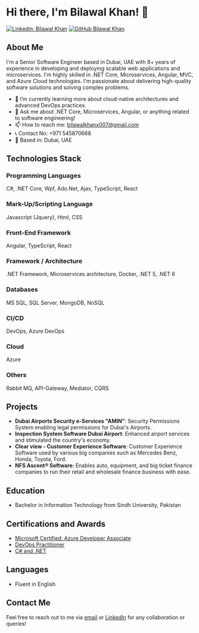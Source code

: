 # Hi there, I'm Bilawal Khan! 👋

[![Linkedin: Bilawal Khan](https://img.shields.io/badge/-Bilawal_Khan-blue?style=flat-square&logo=Linkedin&logoColor=white&link=https://www.linkedin.com/in/bilawal-khan/)](https://www.linkedin.com/in/bilawal-khan/)
[![GitHub Bilawal Khan](https://img.shields.io/github/followers/bilawalkhan?label=follow&style=social)](https://github.com/bilawalkhan)

## About Me

I'm a Senior Software Engineer based in Dubai, UAE with 8+ years of experience in developing and deploying scalable web applications and microservices. I'm highly skilled in .NET Core, Microservices, Angular, MVC, and Azure Cloud technologies. I'm passionate about delivering high-quality software solutions and solving complex problems.

- 🌱 I’m currently learning more about cloud-native architectures and advanced DevOps practices.
- 💬 Ask me about .NET Core, Microservices, Angular, or anything related to software engineering!
- 📫 How to reach me: [bilawalkhanx007@gmail.com](mailto:bilawalkhanx007@gmail.com)
- 📞 Contact No: +971 545870668
- 📍 Based in: Dubai, UAE


## Technologies Stack

### Programming Languages
C#, .NET Core, Wpf, Ado.Net, Ajax, TypeScript, React

### Mark-Up/Scripting Language
Javascript (Jquery), Html, CSS

### Front-End Framework
Angular, TypeScript, React

### Framework / Architecture
.NET Framework, Microservices architecture, Docker, .NET 5, .NET 6

### Databases
MS SQL, SQL Server, MongoDB, NoSQL

### CI/CD
DevOps, Azure DevOps

### Cloud
Azure

### Others
Rabbit MQ, API-Gateway, Mediator, CQRS

## Projects

- **Dubai Airports Security e-Services "AMIN"**: Security Permissions System enabling legal permissions for Dubai's Airports.
- **Inspection System Software Dubai Airport**: Enhanced airport services and stimulated the country's economy.
- **Clear view - Customer Experience Software**: Customer Experience Software used by various big companies such as Mercedes Benz, Honda, Toyota, Ford.
- **NFS Ascent® Software**: Enables auto, equipment, and big ticket finance companies to run their retail and wholesale finance business with ease.

## Education

- Bachelor in Information Technology from Sindh University, Pakistan

## Certifications and Awards

- [Microsoft Certified: Azure Developer Associate](https://learn.microsoft.com/en-us/users/bilawalkhan-9768/credentials/70a8900)
- [DevOps Practitioner](https://www.linkedin.com/in/bilawal-khan-programmer/details/certifications/1635549030319/single-media-viewer/?profileId=ACoAACBlvWgBxpaz_84_uipBQ7gTMLgA8idvlac)
- [C# and .NET](https://www.testdome.com/certificates/89a0427ae63941c4b9c012f1411cee47)

## Languages

- Fluent in English

## Contact Me

Feel free to reach out to me via [email](mailto:bilawalkhanx007@gmail.com) or [LinkedIn](https://www.linkedin.com/in/bilawal-khan/) for any collaboration or queries!

